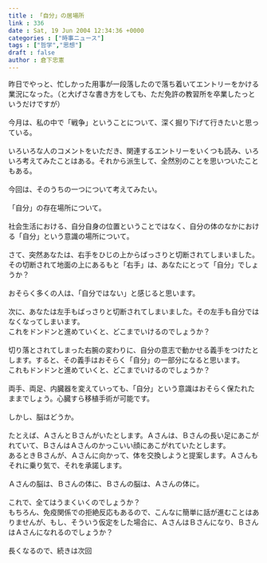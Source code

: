 ```yaml
---
title : 「自分」の居場所
link : 336
date : Sat, 19 Jun 2004 12:34:36 +0000
categories : ["時事ニュース"]
tags : ["哲学","思想"]
draft : false
author : 倉下忠憲
---
```


昨日でやっと、忙しかった用事が一段落したので落ち着いてエントリーをかける業況になった。（と大げさな書き方をしても、ただ免許の教習所を卒業したっというだけですが）<BR><BR>今月は、私の中で「戦争」ということについて、深く掘り下げて行きたいと思っている。<BR><BR>いろいろな人のコメントをいただき、関連するエントリーをいくつも読み、いろいろ考えてみたことはある。それから派生して、全然別のことを思いついたこともある。<BR><BR>今回は、そのうちの一つについて考えてみたい。<BR><BR>「自分」の存在場所について。<BR><BR>社会生活における、自分自身の位置ということではなく、自分の体のなかにおける「自分」という意識の場所について。<BR><BR>さて、突然あなたは、右手をひじの上からばっさりと切断されてしまいました。<BR>その切断されて地面の上にあるもと「右手」は、あなたにとって「自分」でしょうか？<BR><BR>おそらく多くの人は、「自分ではない」と感じると思います。<BR><BR>次に、あなたは左手もばっさりと切断されてしまいました。その左手も自分ではなくなってしまいます。<BR>これをドンドンと進めていくと、どこまでいけるのでしょうか？<BR><BR>切り落とされてしまった右腕の変わりに、自分の意志で動かせる義手をつけたとします。すると、その義手はおそらく「自分」の一部分になると思います。<BR>これもドンドンと進めていくと、どこまでいけるのでしょうか？<BR><BR>両手、両足、内臓器を変えていっても、「自分」という意識はおそらく保たれたままでしょう。心臓すら移植手術が可能です。<BR><BR>しかし、脳はどうか。<BR><BR>たとえば、ＡさんとＢさんがいたとします。Ａさんは、Ｂさんの長い足にあこがれていて、ＢさんはＡさんのかっこいい顔にあこがれていたとします。<BR>あるときＢさんが、Ａさんに向かって、体を交換しようと提案します。Ａさんもそれに乗り気で、それを承諾します。<BR><BR>Ａさんの脳は、Ｂさんの体に、Ｂさんの脳は、Ａさんの体に。<BR><BR>これで、全てはうまくいくのでしょうか？<BR>もちろん、免疫関係での拒絶反応もあるので、こんなに簡単に話が進むことはありませんが、もし、そういう仮定をした場合に、ＡさんはＢさんになり、ＢさんはＡさんになれるのでしょうか？<BR><BR>長くなるので、続きは次回<BR><BR><BR><BR><br><br>
